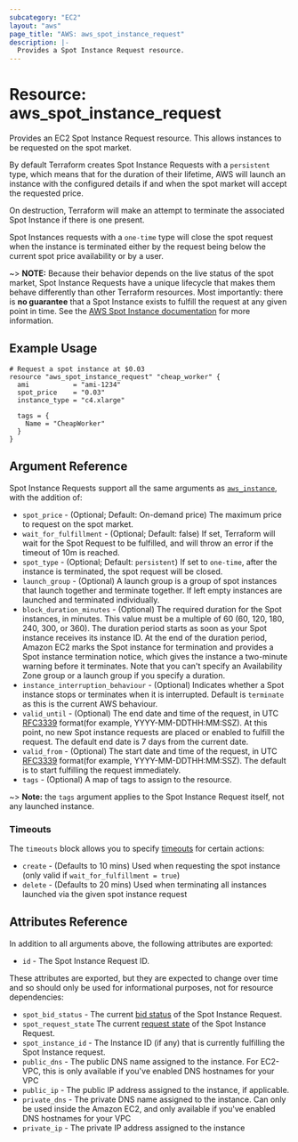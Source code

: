 ```yaml
---
subcategory: "EC2"
layout: "aws"
page_title: "AWS: aws_spot_instance_request"
description: |-
  Provides a Spot Instance Request resource.
---
```


# Resource: aws_spot_instance_request

Provides an EC2 Spot Instance Request resource. This allows instances to be
requested on the spot market.

By default Terraform creates Spot Instance Requests with a `persistent` type,
which means that for the duration of their lifetime, AWS will launch an
instance with the configured details if and when the spot market will accept
the requested price.

On destruction, Terraform will make an attempt to terminate the associated Spot
Instance if there is one present.

Spot Instances requests with a `one-time` type will close the spot request
when the instance is terminated either by the request being below the current spot
price availability or by a user.

~> **NOTE:** Because their behavior depends on the live status of the spot
market, Spot Instance Requests have a unique lifecycle that makes them behave
differently than other Terraform resources. Most importantly: there is __no
guarantee__ that a Spot Instance exists to fulfill the request at any given
point in time. See the [AWS Spot Instance
documentation](https://docs.aws.amazon.com/AWSEC2/latest/UserGuide/using-spot-instances.html)
for more information.


## Example Usage

```hcl
# Request a spot instance at $0.03
resource "aws_spot_instance_request" "cheap_worker" {
  ami           = "ami-1234"
  spot_price    = "0.03"
  instance_type = "c4.xlarge"

  tags = {
    Name = "CheapWorker"
  }
}
```

## Argument Reference

Spot Instance Requests support all the same arguments as
[`aws_instance`](instance.html), with the addition of:

* `spot_price` - (Optional; Default: On-demand price) The maximum price to request on the spot market.
* `wait_for_fulfillment` - (Optional; Default: false) If set, Terraform will
  wait for the Spot Request to be fulfilled, and will throw an error if the
  timeout of 10m is reached.
* `spot_type` - (Optional; Default: `persistent`) If set to `one-time`, after
  the instance is terminated, the spot request will be closed.
* `launch_group` - (Optional) A launch group is a group of spot instances that launch together and terminate together.
  If left empty instances are launched and terminated individually.
* `block_duration_minutes` - (Optional) The required duration for the Spot instances, in minutes. This value must be a multiple of 60 (60, 120, 180, 240, 300, or 360).
  The duration period starts as soon as your Spot instance receives its instance ID. At the end of the duration period, Amazon EC2 marks the Spot instance for termination and provides a Spot instance termination notice, which gives the instance a two-minute warning before it terminates.
  Note that you can't specify an Availability Zone group or a launch group if you specify a duration.
* `instance_interruption_behaviour` - (Optional) Indicates whether a Spot instance stops or terminates when it is interrupted. Default is `terminate` as this is the current AWS behaviour.
* `valid_until` - (Optional) The end date and time of the request, in UTC [RFC3339](https://tools.ietf.org/html/rfc3339#section-5.8) format(for example, YYYY-MM-DDTHH:MM:SSZ). At this point, no new Spot instance requests are placed or enabled to fulfill the request. The default end date is 7 days from the current date.
* `valid_from` - (Optional) The start date and time of the request, in UTC [RFC3339](https://tools.ietf.org/html/rfc3339#section-5.8) format(for example, YYYY-MM-DDTHH:MM:SSZ). The default is to start fulfilling the request immediately.
* `tags` - (Optional) A map of tags to assign to the resource.

~> **Note:** the `tags` argument applies to the Spot Instance Request itself, not any launched instance.

### Timeouts

The `timeouts` block allows you to specify [timeouts](https://www.terraform.io/docs/configuration/resources.html#timeouts) for certain actions:

* `create` - (Defaults to 10 mins) Used when requesting the spot instance (only valid if `wait_for_fulfillment = true`)
* `delete` - (Defaults to 20 mins) Used when terminating all instances launched via the given spot instance request

## Attributes Reference

In addition to all arguments above, the following attributes are exported:

* `id` - The Spot Instance Request ID.

These attributes are exported, but they are expected to change over time and so
should only be used for informational purposes, not for resource dependencies:

* `spot_bid_status` - The current [bid
  status](https://docs.aws.amazon.com/AWSEC2/latest/UserGuide/spot-bid-status.html)
  of the Spot Instance Request.
* `spot_request_state` The current [request
  state](https://docs.aws.amazon.com/AWSEC2/latest/UserGuide/spot-requests.html#creating-spot-request-status)
  of the Spot Instance Request.
* `spot_instance_id` - The Instance ID (if any) that is currently fulfilling
  the Spot Instance request.
* `public_dns` - The public DNS name assigned to the instance. For EC2-VPC, this
  is only available if you've enabled DNS hostnames for your VPC
* `public_ip` - The public IP address assigned to the instance, if applicable.
* `private_dns` - The private DNS name assigned to the instance. Can only be
  used inside the Amazon EC2, and only available if you've enabled DNS hostnames
  for your VPC
* `private_ip` - The private IP address assigned to the instance
